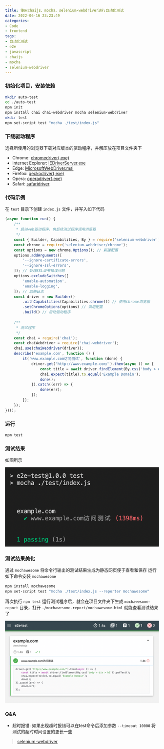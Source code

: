 ```yaml
---
title: 使用chaijs、mocha、selenium-webdriver进行自动化测试
date: 2022-06-16 23:23:49
categories:
- Code
- frontend
tags:
- 自动化测试
- e2e
- javascript
- chaijs
- mocha
- selenium-webdriver
---
```


### 初始化项目，安装依赖

```bash
mkdir auto-test
cd ./auto-test
npm init
npm install chai chai-webdriver mocha selenium-webdriver
mkdir test
npm set-script test "mocha ./test/index.js"
```

### 下载驱动程序

选择所使用的浏览器下载对应版本的驱动程序，并解压放在项目文件夹下

* Chrome: [chromedriver(.exe)][chrome]
* Internet Explorer: [IEDriverServer.exe][release]
* Edge: [MicrosoftWebDriver.msi][edge]
* Firefox: [geckodriver(.exe)][geckodriver]
* Opera: [operadriver(.exe)][operadriver]
* Safari: [safaridriver]


### 代码示例

在 `test` 目录下创建 `index.js` 文件，并写入如下代码

```javascript
(async function run() {
    /**
     * 启动web驱动程序，供后续测试程序调用浏览器
     */
    const { Builder, Capabilities, By } = require('selenium-webdriver');
    const chrome = require('selenium-webdriver/chrome');
    const options = new chrome.Options(); // 新建配置
    options.addArguments([
        '--ignore-certificate-errors',
        '--ignore-ssl-errors',
    ]); // 处理SSL证书错误问题
    options.excludeSwitches([
        'enable-automation',
        'enable-logging',
    ]); // 忽略日志
    const driver = new Builder()
        .withCapabilities(Capabilities.chrome()) // 使用chrome浏览器
        .setChromeOptions(options) // 调用配置
        .build() // 启动驱动程序

    /**
     * 测试程序
     */
    const chai = require('chai');
    const chaiWebdriver = require('chai-webdriver');
    chai.use(chaiWebdriver(driver));
    describe('example.com', function () {
        it('www.example.com访问测试', function (done) {
            driver.get('http://www.example.com/').then(async () => {
                const title = await driver.findElement(By.css('body > div > h1')).getText();
                chai.expect(title).to.equal('Example Domain');
                done();
            }).catch((err) => {
                done(err);
            });
        });
    });
})();

```

### 运行

```bash
npm test
```

### 测试结果

如图所示

![alt 测试结果](../images/test-result-bash.png)

### 测试结果美化

通过 `mochawesome` 将命令行输出的测试结果生成为静态网页便于查看和保存
运行如下命令安装 `mochawesome`

```bash
npm install mochawesome
npm set-script test "mocha ./test/index.js --reporter mochawesome"
```

再次执行 `npm test` 运行测试程序后，就会在项目文件夹下生成 `mochawesome-report` 目录，打开 `./mochawesome-report/mochawesome.html` 就能查看测试结果了

![alt 测试结果](../images/test-result-web.png)

### Q&A

* 超时报错: 如果出现超时报错可以在test命令后添加参数 `--timeout 10000` 将测试的超时时间设置的更长一些

> [selenium-webdriver](https://github.com/SeleniumHQ/selenium/tree/trunk/javascript/node/selenium-webdriver#readme)

[chrome]: http://chromedriver.storage.googleapis.com/index.html
[edge]: http://go.microsoft.com/fwlink/?LinkId=619687
[geckodriver]: https://github.com/mozilla/geckodriver/releases/
[release]: https://www.selenium.dev/downloads/
[safaridriver]: https://developer.apple.com/library/prerelease/content/releasenotes/General/WhatsNewInSafari/Articles/Safari_10_0.html#//apple_ref/doc/uid/TP40014305-CH11-DontLinkElementID_28
[operadriver]: https://github.com/operasoftware/operachromiumdriver/releases
